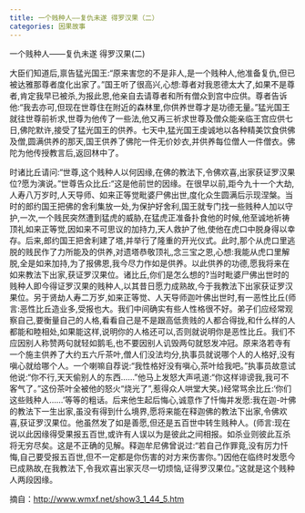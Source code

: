 ```yaml
---
title: 一个贱种人——复仇未遂 得罗汉果（二）
categories: 因果故事
---
```


	   
一个贱种人——复仇未遂 得罗汉果(二)

大臣们知道后,禀告猛光国王:“原来害您的不是非人,是一个贱种人,他准备复仇,但已被达雅那尊者度化出家了。”国王听了很高兴,心想:尊者对我恩德太大了,如果不是尊者,肯定我早已被杀,为报此恩,他亲自去请尊者和所有僧众到宫中应供。尊者告诉他:“我去亦可,但现在世尊住在附近的森林里,你供养世尊才是功德无量。”猛光国王就往世尊前祈求,世尊为他传了一些法,他又再三祈求世尊及僧众能亲临王宫应供七日,佛陀默许,接受了猛光国王的供养。七天中,猛光国王虔诚地以各种精美饮食供佛及僧,圆满供养的那天,国王供养了佛陀一件无价妙衣,并供养每位僧人一件僧衣。佛陀为他传授教言后,返回林中了。

时诸比丘请问:“世尊,这个贱种人以何因缘,在佛的教法下,令佛欢喜,出家获证罗汉果位?愿为演说。”世尊告众比丘:“这是他前世的因缘。在很早以前,距今九十一个大劫,人寿八万岁时,人天导师、如来正等觉毗婆尸佛出世,度化众生圆满后示现涅槃。当时的郎约国王把佛的舍利集放一处,为保护好舍利,国王就专门找一些贱种人加以守护,一次,一个贱民突然遭到猛虎的威胁,在猛虎正准备扑食他的时候,他至诚地祈祷顶礼如来正等觉,因如来不可思议的加持力,天人救护了他,使他在虎口中脱身得以幸存。后来,郎约国王把舍利建了塔,并举行了隆重的开光仪式。此时,那个从虎口里逃脱的贱民作了力所能及的供养,对遗塔恭敬顶礼,念三宝之恩,心想:我能从虎口里解脱,全是如来加持,为了报佛恩,我今尽力作如是供养。以此供养的功德,愿我将来在如来教法下出家,获证罗汉果位。诸比丘,你们是怎么想的?当时毗婆尸佛出世时的贱种人即今得证罗汉果的贱种人,以其昔日愿力成熟故,今于我教法下出家获证罗汉果位。另于贤劫人寿二万岁,如来正等觉、人天导师迦叶佛出世时,有一恶性比丘(师言:恶性比丘造业多,受报也大。我们中间确实有些人性格很不好。弟子们应经常观察自己,要衡量自己的人格,看看自己是不是跟高低贵贱的人都合得拢,和什么样的人都能和睦相处,如果能这样,说明你的人格还可以,否则就说明你是恶性比丘。我们不应因别人称赞两句就轻如鹅毛,也不要因别人讥毁两句就怒发冲冠。原来洛若寺有一个施主供养了大约五六斤茶叶,僧人们没法均分,执事员就说哪个人的人格好,没有嗔心就给哪个人。一个喇嘛自荐说:“我性格好没有嗔心,茶叶给我吧。”执事员故意试他说:“你不行,天天偷别人的东西……”他马上发怒大声吼道:“你这样诽谤我,我可不客气了。”这份茶叶全被他的怒火“烧光了”,惹得众人哄堂大笑。)经常骂余比丘:‘你们这些贱种人……’等等的粗话。后来他生起后悔心,诚意作了忏悔并发愿:我在迦-叶佛的教法下一生出家,虽没有得到什么境界,愿将来能在释迦佛的教法下出家,令佛欢喜,获证罗汉果位。他虽然发了如是善愿,但还是五百世中转生贱种人。(师言:现在说以此因缘得受果报五百世,或许有人误以为是彼此之间相报。如杀业则彼此互杀将无穷尽矣。这是不正确的见解。释迦牟尼佛曾说过:“若自己作罪竟,没有厉力忏悔,自己要受报五百世,但不一定都是你伤害的对方来伤害你。”)因他在临终时发愿今已成熟故,在我教法下,令我欢喜出家灭尽一切烦恼,证得罗汉果位。”这就是这个贱种人两段因缘。

摘自：http://www.wmxf.net/show3_1_44_5.htm